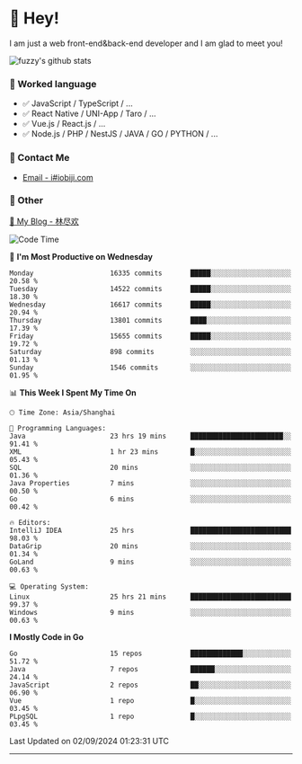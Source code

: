 # 👋 Hey!

I am just a web front-end&back-end developer and I am glad to meet you!

![fuzzy's github stats](https://github-readme-stats.vercel.app/api?username=JaydenForYou&&show_icons=true&&title_color=1abc9c&&icon_color=1abc9c)


### 📝 Worked language

- ✅ JavaScript / TypeScript / ...
- ✅ React Native / UNI-App / Taro / ...
- ✅ Vue.js / React.js / ...
- ✅ Node.js / PHP / NestJS / JAVA / GO / PYTHON / ...

### 📮 Contact Me

- [Email - i#iobiji.com](mailto:i@iobiji.com)


### 🤪 Other

[📌 My Blog - 林尽欢](https://iobiji.com)

<!--START_SECTION:waka-->
![Code Time](http://img.shields.io/badge/Code%20Time-1%2C000%20hrs%208%20mins-blue)

📅 **I'm Most Productive on Wednesday** 

```text
Monday                   16335 commits       █████░░░░░░░░░░░░░░░░░░░░   20.58 % 
Tuesday                  14522 commits       █████░░░░░░░░░░░░░░░░░░░░   18.30 % 
Wednesday                16617 commits       █████░░░░░░░░░░░░░░░░░░░░   20.94 % 
Thursday                 13801 commits       ████░░░░░░░░░░░░░░░░░░░░░   17.39 % 
Friday                   15655 commits       █████░░░░░░░░░░░░░░░░░░░░   19.72 % 
Saturday                 898 commits         ░░░░░░░░░░░░░░░░░░░░░░░░░   01.13 % 
Sunday                   1546 commits        ░░░░░░░░░░░░░░░░░░░░░░░░░   01.95 % 
```


📊 **This Week I Spent My Time On** 

```text
🕑︎ Time Zone: Asia/Shanghai

💬 Programming Languages: 
Java                     23 hrs 19 mins      ███████████████████████░░   91.41 % 
XML                      1 hr 23 mins        █░░░░░░░░░░░░░░░░░░░░░░░░   05.43 % 
SQL                      20 mins             ░░░░░░░░░░░░░░░░░░░░░░░░░   01.36 % 
Java Properties          7 mins              ░░░░░░░░░░░░░░░░░░░░░░░░░   00.50 % 
Go                       6 mins              ░░░░░░░░░░░░░░░░░░░░░░░░░   00.42 % 

🔥 Editors: 
IntelliJ IDEA            25 hrs              █████████████████████████   98.03 % 
DataGrip                 20 mins             ░░░░░░░░░░░░░░░░░░░░░░░░░   01.34 % 
GoLand                   9 mins              ░░░░░░░░░░░░░░░░░░░░░░░░░   00.63 % 

💻 Operating System: 
Linux                    25 hrs 21 mins      █████████████████████████   99.37 % 
Windows                  9 mins              ░░░░░░░░░░░░░░░░░░░░░░░░░   00.63 % 
```

**I Mostly Code in Go** 

```text
Go                       15 repos            █████████████░░░░░░░░░░░░   51.72 % 
Java                     7 repos             ██████░░░░░░░░░░░░░░░░░░░   24.14 % 
JavaScript               2 repos             ██░░░░░░░░░░░░░░░░░░░░░░░   06.90 % 
Vue                      1 repo              █░░░░░░░░░░░░░░░░░░░░░░░░   03.45 % 
PLpgSQL                  1 repo              █░░░░░░░░░░░░░░░░░░░░░░░░   03.45 % 
```




 Last Updated on 02/09/2024 01:23:31 UTC
<!--END_SECTION:waka-->
---
